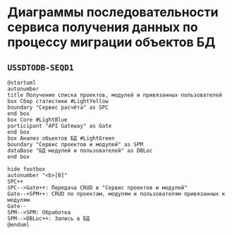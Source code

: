 # Диаграммы последовательности сервиса получения данных по процессу миграции объектов БД

## **`USSDTODB-SEQD1`**

```uml
@startuml
autonumber
title Получение списка проектов, модулей и привязанных пользователей
box Сбор статистики #LightYellow
boundary "Сервис расчёта" as SPC
end box
box Core #LightBlue
participant "API Gateway" as Gate
end box
box Анализ объектов БД #LightGreen
boundary "Сервис проектов и модулей" as SPM
dataBase "БД модулей и пользователей" as DBLoc
end box

hide footbox
autonumber "<b>[0]"
SPC++
SPC-->Gate++: Передача CRUD в "Сервис проектов и модулей"
Gate-->SPM++: CRUD по проектам, модулям и пользователям привязанных к модулям
Gate--
SPM-->SPM: Обработка
SPM-->DBLoc++: Запись в БД
@enduml
```